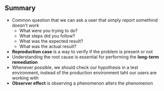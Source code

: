 ## Summary

* Common question that we can ask a user that simply report somethind doesn't work
  * What were you trying to do?
  * What steps did you follow?
  * What was the expected result?
  * What was the actual result?
* **Reproduction case** is a way to verify if the problem is present or not
* Understanding the root cause is essential for performing the **long-term remediation**
* Whenever possible, we should check our hypothesis in a test environment, instead of the production environment taht our users are working with
* **Observer effect** is observing a phenomenon alters the phenomenon